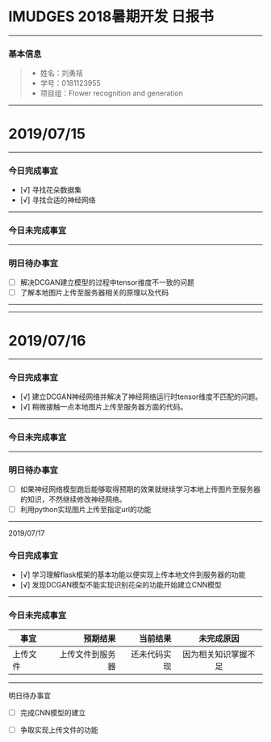 # IMUDGES 2018暑期开发 日报书
-------


### 基本信息
> * 姓名：刘勇袺
> * 学号：0181123955
> * 项目组：Flower recognition and generation

-------


# 2019/07/15

-------

### 今日完成事宜
- [√]  寻找花朵数据集
- [√]  寻找合适的神经网络 
-----
### 今日未完成事宜


------
### 明日待办事宜
- [ ] 解决DCGAN建立模型的过程中tensor维度不一致的问题
- [ ] 了解本地图片上传至服务器相关的原理以及代码
-------
-------


# 2019/07/16

-------

### 今日完成事宜
- [√]  建立DCGAN神经网络并解决了神经网络运行时tensor维度不匹配的问题。
- [√]  稍微接触一点本地图片上传至服务器方面的代码。
-----
### 今日未完成事宜
------
### 明日待办事宜
- [ ] 如果神经网络模型跑后能够取得预期的效果就继续学习本地上传图片至服务器的知识，不然继续修改神经网络。
- [ ] 利用python实现图片上传至指定url的功能
-------
2019/07/17
### 今日完成事宜
- [√]  学习理解flask框架的基本功能以便实现上传本地文件到服务器的功能
- [√]  发现DCGAN模型不能实现识别花朵的功能开始建立CNN模型
-----
### 今日未完成事宜


| 事宜     |预期结果| 当前结果  | 未完成原因   | 
| --------   | -----:  | -----:  | :----:  |
|  上传文件  | 上传文件到服务器 | 还未代码实现 | 因为相关知识掌握不足 |


------

明日待办事宜
- [ ] 完成CNN模型的建立
- [ ] 争取实现上传文件的功能


